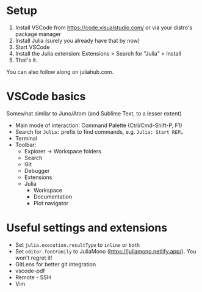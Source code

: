 # Setup

1. Install VSCode from https://code.visualstudio.com/ or via your distro's package manager
2. Install Julia (surely you already have that by now)
3. Start VSCode
4. Install the Julia extension: Extensions > Search for "Julia" > Install
5. That's it.

You can also follow along on juliahub.com.

# VSCode basics
Somewhat similar to Juno/Atom (and Sublime Text, to a lesser extent)

- Main mode of interaction: Command Palette (Ctrl/Cmd-Shift-P, F1)
- Search for `Julia:` prefix to find commands, e.g. `Julia: Start REPL`
- Terminal
- Toolbar:
    - Explorer -> Workspace folders
    - Search
    - Git
    - Debugger
    - Extensions
    - Julia
        - Workspace
        - Documentation
        - Plot navigator

# Useful settings and extensions

- Set `julia.execution.resultType` to `inline` or `both`
- Set `editor.fontFamily` to JuliaMono (https://juliamono.netlify.app/). You won't regret it!
- GitLens for better git integration
- vscode-pdf
- Remote - SSH
- Vim
